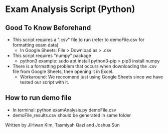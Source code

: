 # Exam Analysis Script (Python)

## Good To Know Beforehand
* This script requires a ".csv" file to run (refer to demoFile.csv for formatting exam data)
    - In Google Sheets: File > Download as > .csv
* This script requires "numpy" package
     - python3 example: sudo apt install python3-pip > pip3 install numpy
* There is a formatting problem that occurs when downloading the .csv file from Google Sheets, then opening it in Excel.
     - Workaround: We reccomend just using Google Sheets since we have tested our script with it.

## How to run demo file
* In terminal: python examAnalysis.py demoFile.csv
* demoFile_results.csv should be generated in same folder




Written by JiHwan Kim, Tasmiyah Qazi and Joshua Sun  
